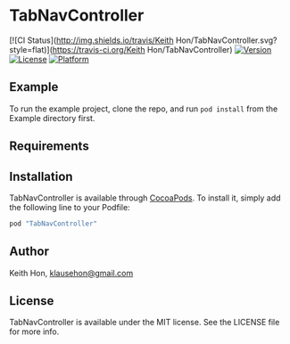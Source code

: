 # TabNavController

[![CI Status](http://img.shields.io/travis/Keith Hon/TabNavController.svg?style=flat)](https://travis-ci.org/Keith Hon/TabNavController)
[![Version](https://img.shields.io/cocoapods/v/TabNavController.svg?style=flat)](http://cocoapods.org/pods/TabNavController)
[![License](https://img.shields.io/cocoapods/l/TabNavController.svg?style=flat)](http://cocoapods.org/pods/TabNavController)
[![Platform](https://img.shields.io/cocoapods/p/TabNavController.svg?style=flat)](http://cocoapods.org/pods/TabNavController)

## Example

To run the example project, clone the repo, and run `pod install` from the Example directory first.

## Requirements

## Installation

TabNavController is available through [CocoaPods](http://cocoapods.org). To install
it, simply add the following line to your Podfile:

```ruby
pod "TabNavController"
```

## Author

Keith Hon, klausehon@gmail.com

## License

TabNavController is available under the MIT license. See the LICENSE file for more info.
